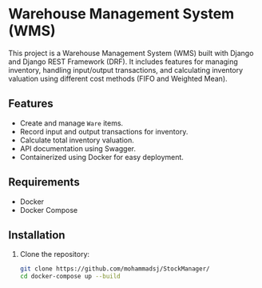 # Warehouse Management System (WMS)

This project is a Warehouse Management System (WMS) built with Django and Django REST Framework (DRF). It includes features for managing inventory, handling input/output transactions, and calculating inventory valuation using different cost methods (FIFO and Weighted Mean).

## Features

- Create and manage `Ware` items.
- Record input and output transactions for inventory.
- Calculate total inventory valuation.
- API documentation using Swagger.
- Containerized using Docker for easy deployment.

## Requirements

- Docker
- Docker Compose

## Installation

1. Clone the repository:

   ```bash
   git clone https://github.com/mohammadsj/StockManager/
   cd docker-compose up --build

